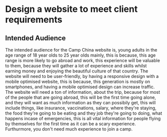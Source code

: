 # Design a website to meet client requirements


## Intended Audience

The intended audience for the Camp China website is, young adults in the age range of 18 year olds to 25 year olds mainly, this is because, this age range is more likely to go abroad and work, this experience will be valuable to them, because they will gather a lot of experience and skills whilst earning money and enjoying the beautiful culture of that country. The website will need to be user-friendly, by having a responsive design with a mobile optimised website, this is because, this generation is mostly on smartphones, and having a mobile optimised design can increase traffic. The website will need a ton of information, about the trip, because for most of the people that are going abroad, this will be the first time going alone, and they will want as much information as they can possibily get, this will include things, like insurance, vaccinations, salary, where they're staying, the food they're going to be eating and they job they're going to doing, what happens incase of emergencies, this is all vital information for people flying by themselves for the first time as it can be a scary experience. Furthurmore, you don't need much experience to join a camp.
